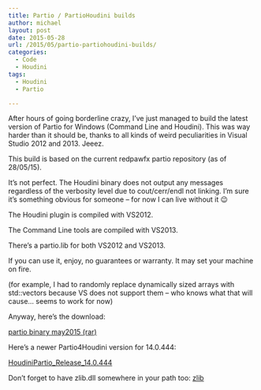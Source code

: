 ```yaml
---
title: Partio / PartioHoudini builds
author: michael
layout: post
date: 2015-05-28
url: /2015/05/partio-partiohoudini-builds/
categories:
  - Code
  - Houdini
tags:
  - Houdini
  - Partio

---
```

After hours of going borderline crazy, I&#8217;ve just managed to build the latest version of Partio for Windows (Command Line and Houdini). This was way harder than it should be, thanks to all kinds of weird peculiarities in Visual Studio 2012 and 2013. Jeeez.

This build is based on the current redpawfx partio repository (as of 28/05/15).

It&#8217;s not perfect. The Houdini binary does not output any messages regardless of the verbosity level due to cout/cerr/endl not linking. I&#8217;m sure it&#8217;s something obvious for someone &#8211; for now I can live without it 😉

The Houdini plugin is compiled with VS2012.

The Command Line tools are compiled with VS2013.

There&#8217;s a partio.lib for both VS2012 and VS2013.

If you can use it, enjoy, no guarantees or warranty. It may set your machine on fire.
  
(for example, I had to randomly replace dynamically sized arrays with std::vectors because VS does not support them &#8211; who knows what that will cause&#8230; seems to work for now)

Anyway, here&#8217;s the download:

[partio binary may2015 (rar)](/uploads/2015/05/partio_binary_may2015.rar)

Here&#8217;s a newer Partio4Houdini version for 14.0.444:
  
[HoudiniPartio\_Release\_14.0.444](/uploads/2015/09/HoudiniPartio_Release_14.0.444.zip)

Don&#8217;t forget to have zlib.dll somewhere in your path too: [zlib](/uploads/2015/05/zlib.rar)
